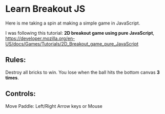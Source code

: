 # Learn Breakout JS
Here is me taking a spin at making a simple game in JavaScript.

I was following this tutorial:
**2D breakout game using pure JavaScript**, https://developer.mozilla.org/en-US/docs/Games/Tutorials/2D_Breakout_game_pure_JavaScript

## Rules:
Destroy all bricks to win.
You lose when the ball hits the bottom canvas **3 times**.

## Controls:
Move Paddle: Left/Right Arrow keys or Mouse